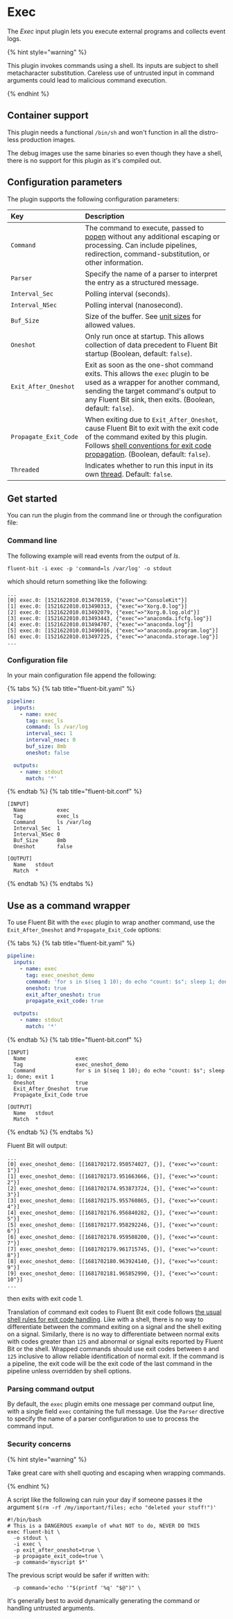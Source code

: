 # Exec

The _Exec_ input plugin lets you execute external programs and collects event logs.

{% hint style="warning" %}

This plugin invokes commands using a shell. Its inputs are subject to shell metacharacter substitution. Careless use of untrusted input in command arguments could lead to malicious command execution.

{% endhint %}

## Container support

This plugin needs a functional `/bin/sh` and won't function in all the distro-less production images.

The debug images use the same binaries so even though they have a shell, there is no support for this plugin as it's compiled out.

## Configuration parameters

The plugin supports the following configuration parameters:

| Key                   | Description                                                                                                                                                                                                                                                                          |
|:----------------------|:-------------------------------------------------------------------------------------------------------------------------------------------------------------------------------------------------------------------------------------------------------------------------------------|
| `Command`             | The command to execute, passed to [popen](https://man7.org/linux/man-pages/man3/popen.3.html) without any additional escaping or processing. Can include pipelines, redirection, command-substitution, or other information.                                                         |
| `Parser`              | Specify the name of a parser to interpret the entry as a structured message.                                                                                                                                                                                                         |
| `Interval_Sec`        | Polling interval (seconds).                                                                                                                                                                                                                                                          |
| `Interval_NSec`       | Polling interval (nanosecond).                                                                                                                                                                                                                                                       |
| `Buf_Size`            | Size of the buffer. See [unit sizes](../../administration/configuring-fluent-bit/unit-sizes.md) for allowed values.                                                                                                                                                                  |
| `Oneshot`             | Only run once at startup. This allows collection of data precedent to Fluent Bit startup (Boolean, default: `false`).                                                                                                                                                                |
| `Exit_After_Oneshot`  | Exit as soon as the one-shot command exits. This allows the `exec` plugin to be used as a wrapper for another command, sending the target command's output to any Fluent Bit sink, then exits. (Boolean, default: `false`).                                                          |
| `Propagate_Exit_Code` | When exiting due to `Exit_After_Oneshot`, cause Fluent Bit to exit with the exit code of the command exited by this plugin. Follows [shell conventions for exit code propagation](https://www.gnu.org/software/bash/manual/html_node/Exit-Status.html). (Boolean, default: `false`). |
| `Threaded`            | Indicates whether to run this input in its own [thread](../../administration/multithreading.md#inputs). Default: `false`.                                                                                                                                                            |

## Get started

You can run the plugin from the command line or through the configuration file:

### Command line

The following example will read events from the output of _ls_.

```shell
fluent-bit -i exec -p 'command=ls /var/log' -o stdout
```

which should return something like the following:

```text
...
[0] exec.0: [1521622010.013470159, {"exec"=>"ConsoleKit"}]
[1] exec.0: [1521622010.013490313, {"exec"=>"Xorg.0.log"}]
[2] exec.0: [1521622010.013492079, {"exec"=>"Xorg.0.log.old"}]
[3] exec.0: [1521622010.013493443, {"exec"=>"anaconda.ifcfg.log"}]
[4] exec.0: [1521622010.013494707, {"exec"=>"anaconda.log"}]
[5] exec.0: [1521622010.013496016, {"exec"=>"anaconda.program.log"}]
[6] exec.0: [1521622010.013497225, {"exec"=>"anaconda.storage.log"}]
...
```

### Configuration file

In your main configuration file append the following:

{% tabs %}
{% tab title="fluent-bit.yaml" %}

```yaml
pipeline:
  inputs:
    - name: exec
      tag: exec_ls
      command: ls /var/log
      interval_sec: 1
      interval_nsec: 0
      buf_size: 8mb
      oneshot: false

  outputs:
    - name: stdout
      match: '*'
```

{% endtab %}
{% tab title="fluent-bit.conf" %}

```text
[INPUT]
  Name          exec
  Tag           exec_ls
  Command       ls /var/log
  Interval_Sec  1
  Interval_NSec 0
  Buf_Size      8mb
  Oneshot       false

[OUTPUT]
  Name   stdout
  Match  *
```

{% endtab %}
{% endtabs %}

## Use as a command wrapper

To use Fluent Bit with the `exec` plugin to wrap another command, use the `Exit_After_Oneshot` and `Propagate_Exit_Code` options:

{% tabs %}
{% tab title="fluent-bit.yaml" %}

```yaml
pipeline:
  inputs:
    - name: exec
      tag: exec_oneshot_demo
      command: 'for s in $(seq 1 10); do echo "count: $s"; sleep 1; done; exit 1'
      oneshot: true
      exit_after_oneshot: true
      propagate_exit_code: true

  outputs:
    - name: stdout
      match: '*'
```

{% endtab %}
{% tab title="fluent-bit.conf" %}

```text
[INPUT]
  Name                exec
  Tag                 exec_oneshot_demo
  Command             for s in $(seq 1 10); do echo "count: $s"; sleep 1; done; exit 1
  Oneshot             true
  Exit_After_Oneshot  true
  Propagate_Exit_Code true

[OUTPUT]
  Name   stdout
  Match  *
```

{% endtab %}
{% endtabs %}

Fluent Bit will output:

```text
...
[0] exec_oneshot_demo: [[1681702172.950574027, {}], {"exec"=>"count: 1"}]
[1] exec_oneshot_demo: [[1681702173.951663666, {}], {"exec"=>"count: 2"}]
[2] exec_oneshot_demo: [[1681702174.953873724, {}], {"exec"=>"count: 3"}]
[3] exec_oneshot_demo: [[1681702175.955760865, {}], {"exec"=>"count: 4"}]
[4] exec_oneshot_demo: [[1681702176.956840282, {}], {"exec"=>"count: 5"}]
[5] exec_oneshot_demo: [[1681702177.958292246, {}], {"exec"=>"count: 6"}]
[6] exec_oneshot_demo: [[1681702178.959508200, {}], {"exec"=>"count: 7"}]
[7] exec_oneshot_demo: [[1681702179.961715745, {}], {"exec"=>"count: 8"}]
[8] exec_oneshot_demo: [[1681702180.963924140, {}], {"exec"=>"count: 9"}]
[9] exec_oneshot_demo: [[1681702181.965852990, {}], {"exec"=>"count: 10"}]
...
```

then exits with exit code 1.

Translation of command exit codes to Fluent Bit exit code follows [the usual shell rules for exit code handling](https://www.gnu.org/software/bash/manual/html_node/Exit-Status.html). Like with a shell, there is no way to differentiate between the command exiting on a signal and the shell exiting on a signal. Similarly, there is no way to differentiate between normal exits with codes greater than `125` and abnormal or signal exits reported by Fluent Bit or the shell. Wrapped commands should use exit codes between `0` and `125` inclusive to allow reliable identification of normal exit. If the command is a pipeline, the exit code will be the exit code of the last command in the pipeline unless overridden by shell options.

### Parsing command output

By default, the `exec` plugin emits one message per command output line, with a single field `exec` containing the full message. Use the `Parser` directive to specify the name of a parser configuration to use to process the command input.

### Security concerns

{% hint style="warning" %}

Take great care with shell quoting and escaping when wrapping commands.

{% endhint %}

A script like the following can ruin your day if someone passes it the argument `$(rm -rf /my/important/files; echo "deleted your stuff!")'`

```shell
#!/bin/bash
# This is a DANGEROUS example of what NOT to do, NEVER DO THIS
exec fluent-bit \
  -o stdout \
  -i exec \
  -p exit_after_oneshot=true \
  -p propagate_exit_code=true \
  -p command='myscript $*'
```

The previous script would be safer if written with:

```shell
  -p command='echo '"$(printf '%q' "$@")" \
```

It's generally best to avoid dynamically generating the command or handling untrusted arguments.
